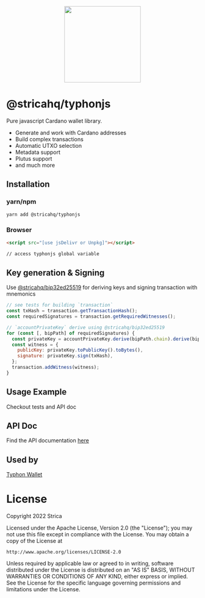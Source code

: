 <p align="center">
  <a href="https://strica.io/" target="_blank">
    <img src="https://docs.strica.io/images/logo.png" width="200">
  </a>
</p>

# @stricahq/typhonjs

Pure javascript Cardano wallet library.

- Generate and work with Cardano addresses
- Build complex transactions
- Automatic UTXO selection
- Metadata support
- Plutus support
- and much more

## Installation

### yarn/npm

```sh
yarn add @stricahq/typhonjs
```
### Browser

```html
<script src="[use jsDelivr or Unpkg]"></script>

// access typhonjs global variable
```

## Key generation & Signing

Use [@stricahq/bip32ed25519](https://github.com/StricaHQ/bip32ed25519) for deriving keys and signing transaction with mnemonics

```js
// see tests for building `transaction`
const txHash = transaction.getTransactionHash();
const requiredSignatures = transaction.getRequiredWitnesses();

// `accountPrivateKey` derive using @stricahq/bip32ed25519
for (const [, bipPath] of requiredSignatures) {
  const privateKey = accountPrivateKey.derive(bipPath.chain).derive(bipPath.index).toPrivateKey();
  const witness = {
    publicKey: privateKey.toPublicKey().toBytes(),
    signature: privateKey.sign(txHash),
  };
  transaction.addWitness(witness);
}
```

## Usage Example

Checkout tests and API doc

## API Doc

Find the API documentation [here](https://docs.strica.io/lib/typhonjs)

## Used by

[Typhon Wallet](https://typhonwallet.io)

# License

Copyright 2022 Strica

Licensed under the Apache License, Version 2.0 (the "License");
you may not use this file except in compliance with the License.
You may obtain a copy of the License at

    http://www.apache.org/licenses/LICENSE-2.0

Unless required by applicable law or agreed to in writing, software
distributed under the License is distributed on an "AS IS" BASIS,
WITHOUT WARRANTIES OR CONDITIONS OF ANY KIND, either express or implied.
See the License for the specific language governing permissions and
limitations under the License.
